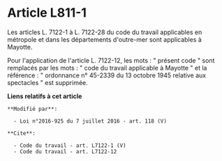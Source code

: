 # Article L811-1

Les articles L. 7122-1 à L. 7122-28 du code du travail applicables en métropole et dans les départements d'outre-mer sont
applicables à Mayotte. 

Pour l'application de l'article L. 7122-12, les mots : " présent code " sont remplacés par les mots : " code du travail
applicable à Mayotte " et la référence : " ordonnance n° 45-2339 du 13 octobre 1945 relative aux spectacles " est supprimée.

**Liens relatifs à cet article**

	**Modifié par**:

	  - Loi n°2016-925 du 7 juillet 2016 - art. 118 (V)

	**Cite**:

	  - Code du travail - art. L7122-1 (V)
	  - Code du travail - art. L7122-12
